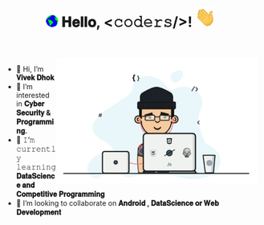 <h1 align="center">
  <img src="GIF/Earth.gif" width="24px">
  𝐇𝐞𝐥𝐥𝐨, &lt;𝚌𝚘𝚍𝚎𝚛𝚜/&gt;!
  <img src="GIF/Hi.gif" width="40px" />
</h1>

<br/>
<br/>

<img align="right" height="250" width="400" alt="GIF" src="https://github.com/VivekBro143/VivekBro143/blob/7922bdc0d9c990a251c16c6727a0ba0017aff59c/GIF/image.gif"/>

- 👋 Hi, I’m **𝐕𝐢𝐯𝐞𝐤 𝐃𝐡𝐨𝐤**
- 👀 I’m interested in **𝐂𝐲𝐛𝐞𝐫 𝐒𝐞𝐜𝐮𝐫𝐢𝐭𝐲 & 𝐏𝐫𝐨𝐠𝐫𝐚𝐦𝐦𝐢𝐧𝐠.**
- 🌱 𝙸’𝚖 𝚌𝚞𝚛𝚛𝚎𝚗𝚝𝚕𝚢 𝚕𝚎𝚊𝚛𝚗𝚒𝚗𝚐 **𝐃𝐚𝐭𝐚𝐒𝐜𝐢𝐞𝐧𝐜𝐞 𝐚𝐧𝐝 𝐂𝐨𝐦𝐩𝐞𝐭𝐢𝐭𝐢𝐯𝐞 𝐏𝐫𝐨𝐠𝐫𝐚𝐦𝐦𝐢𝐧𝐠**
- 💞️ I’m looking to collaborate on **𝐀𝐧𝐝𝐫𝐨𝐢𝐝 , 𝐃𝐚𝐭𝐚𝐒𝐜𝐢𝐞𝐧𝐜𝐞 𝐨𝐫 𝐖𝐞𝐛 𝐃𝐞𝐯𝐞𝐥𝐨𝐩𝐦𝐞𝐧𝐭**

<br/>
<br/>







